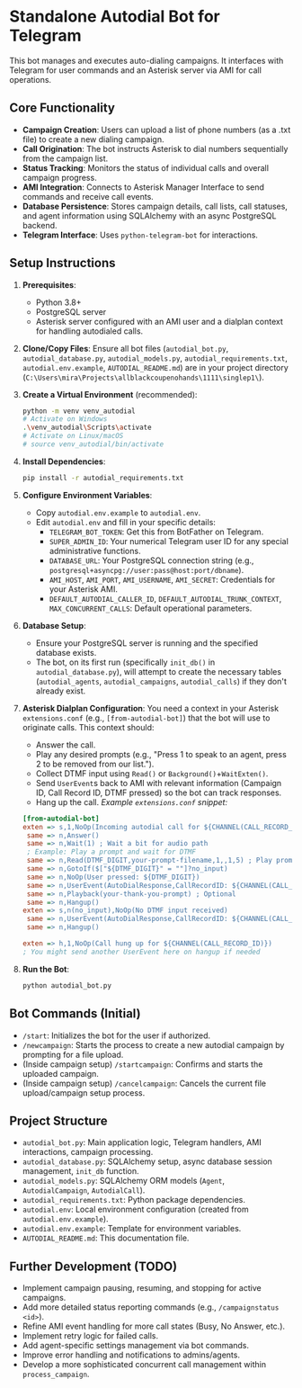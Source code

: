 # Standalone Autodial Bot for Telegram

This bot manages and executes auto-dialing campaigns. It interfaces with Telegram for user commands and an Asterisk server via AMI for call operations.

## Core Functionality

*   **Campaign Creation**: Users can upload a list of phone numbers (as a .txt file) to create a new dialing campaign.
*   **Call Origination**: The bot instructs Asterisk to dial numbers sequentially from the campaign list.
*   **Status Tracking**: Monitors the status of individual calls and overall campaign progress.
*   **AMI Integration**: Connects to Asterisk Manager Interface to send commands and receive call events.
*   **Database Persistence**: Stores campaign details, call lists, call statuses, and agent information using SQLAlchemy with an async PostgreSQL backend.
*   **Telegram Interface**: Uses `python-telegram-bot` for interactions.

## Setup Instructions

1.  **Prerequisites**:
    *   Python 3.8+
    *   PostgreSQL server
    *   Asterisk server configured with an AMI user and a dialplan context for handling autodialed calls.

2.  **Clone/Copy Files**:
    Ensure all bot files (`autodial_bot.py`, `autodial_database.py`, `autodial_models.py`, `autodial_requirements.txt`, `autodial.env.example`, `AUTODIAL_README.md`) are in your project directory (`C:\Users\mira\Projects\allblackcoupenohands\1111\singlep1\`).

3.  **Create a Virtual Environment** (recommended):
    ```bash
    python -m venv venv_autodial
    # Activate on Windows
    .\venv_autodial\Scripts\activate
    # Activate on Linux/macOS
    # source venv_autodial/bin/activate
    ```

4.  **Install Dependencies**:
    ```bash
    pip install -r autodial_requirements.txt
    ```

5.  **Configure Environment Variables**:
    *   Copy `autodial.env.example` to `autodial.env`.
    *   Edit `autodial.env` and fill in your specific details:
        *   `TELEGRAM_BOT_TOKEN`: Get this from BotFather on Telegram.
        *   `SUPER_ADMIN_ID`: Your numerical Telegram user ID for any special administrative functions.
        *   `DATABASE_URL`: Your PostgreSQL connection string (e.g., `postgresql+asyncpg://user:pass@host:port/dbname`).
        *   `AMI_HOST`, `AMI_PORT`, `AMI_USERNAME`, `AMI_SECRET`: Credentials for your Asterisk AMI.
        *   `DEFAULT_AUTODIAL_CALLER_ID`, `DEFAULT_AUTODIAL_TRUNK_CONTEXT`, `MAX_CONCURRENT_CALLS`: Default operational parameters.

6.  **Database Setup**:
    *   Ensure your PostgreSQL server is running and the specified database exists.
    *   The bot, on its first run (specifically `init_db()` in `autodial_database.py`), will attempt to create the necessary tables (`autodial_agents`, `autodial_campaigns`, `autodial_calls`) if they don't already exist.

7.  **Asterisk Dialplan Configuration**:
    You need a context in your Asterisk `extensions.conf` (e.g., `[from-autodial-bot]`) that the bot will use to originate calls. This context should:
    *   Answer the call.
    *   Play any desired prompts (e.g., "Press 1 to speak to an agent, press 2 to be removed from our list.").
    *   Collect DTMF input using `Read()` or `Background()`+`WaitExten()`.
    *   Send `UserEvent`s back to AMI with relevant information (Campaign ID, Call Record ID, DTMF pressed) so the bot can track responses.
    *   Hang up the call.
    *Example `extensions.conf` snippet:*
    ```ini
    [from-autodial-bot]
    exten => s,1,NoOp(Incoming autodial call for ${CHANNEL(CALL_RECORD_ID)} on campaign ${CHANNEL(CAMPAIGN_ID)})
     same => n,Answer()
     same => n,Wait(1) ; Wait a bit for audio path
     ; Example: Play a prompt and wait for DTMF
     same => n,Read(DTMF_DIGIT,your-prompt-filename,1,,1,5) ; Play prompt, 1 digit, 5s timeout
     same => n,GotoIf($["${DTMF_DIGIT}" = ""]?no_input)
     same => n,NoOp(User pressed: ${DTMF_DIGIT})
     same => n,UserEvent(AutoDialResponse,CallRecordID: ${CHANNEL(CALL_RECORD_ID)},CampaignID: ${CHANNEL(CAMPAIGN_ID)},DTMF: ${DTMF_DIGIT})
     same => n,Playback(your-thank-you-prompt) ; Optional
     same => n,Hangup()
    exten => s,n(no_input),NoOp(No DTMF input received)
     same => n,UserEvent(AutoDialResponse,CallRecordID: ${CHANNEL(CALL_RECORD_ID)},CampaignID: ${CHANNEL(CAMPAIGN_ID)},DTMF: TIMEOUT)
     same => n,Hangup()

    exten => h,1,NoOp(Call hung up for ${CHANNEL(CALL_RECORD_ID)})
    ; You might send another UserEvent here on hangup if needed
    ```

8.  **Run the Bot**:
    ```bash
    python autodial_bot.py
    ```

## Bot Commands (Initial)

*   `/start`: Initializes the bot for the user if authorized.
*   `/newcampaign`: Starts the process to create a new autodial campaign by prompting for a file upload.
*   (Inside campaign setup) `/startcampaign`: Confirms and starts the uploaded campaign.
*   (Inside campaign setup) `/cancelcampaign`: Cancels the current file upload/campaign setup process.

## Project Structure

*   `autodial_bot.py`: Main application logic, Telegram handlers, AMI interactions, campaign processing.
*   `autodial_database.py`: SQLAlchemy setup, async database session management, `init_db` function.
*   `autodial_models.py`: SQLAlchemy ORM models (`Agent`, `AutodialCampaign`, `AutodialCall`).
*   `autodial_requirements.txt`: Python package dependencies.
*   `autodial.env`: Local environment configuration (created from `autodial.env.example`).
*   `autodial.env.example`: Template for environment variables.
*   `AUTODIAL_README.md`: This documentation file.

## Further Development (TODO)

*   Implement campaign pausing, resuming, and stopping for active campaigns.
*   Add more detailed status reporting commands (e.g., `/campaignstatus <id>`).
*   Refine AMI event handling for more call states (Busy, No Answer, etc.).
*   Implement retry logic for failed calls.
*   Add agent-specific settings management via bot commands.
*   Improve error handling and notifications to admins/agents.
*   Develop a more sophisticated concurrent call management within `process_campaign`.
